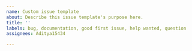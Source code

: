 ```yaml
---
name: Custom issue template
about: Describe this issue template's purpose here.
title: ''
labels: bug, documentation, good first issue, help wanted, question
assignees: Aditya15434

---
```



